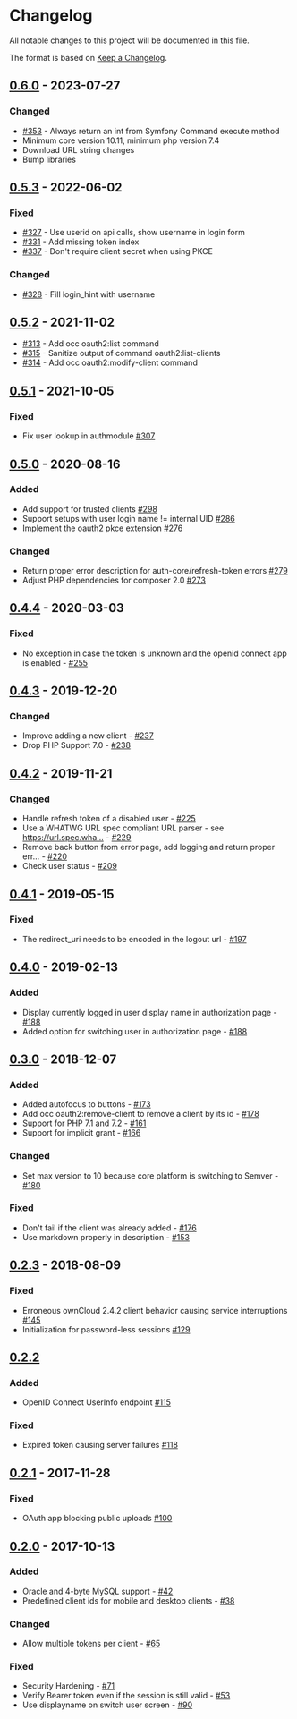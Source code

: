 # Changelog

All notable changes to this project will be documented in this file.

The format is based on [Keep a Changelog](http://keepachangelog.com/en/1.0.0/).

## [0.6.0] - 2023-07-27

### Changed

- [#353](https://github.com/owncloud/oauth2/pull/353) - Always return an int from Symfony Command execute method
- Minimum core version 10.11, minimum php version 7.4
- Download URL string changes
- Bump libraries


## [0.5.3] - 2022-06-02

### Fixed

- [#327](https://github.com/owncloud/oauth2/pull/327) - Use userid on api calls, show username in login form 
- [#331](https://github.com/owncloud/oauth2/pull/331) - Add missing token index
- [#337](https://github.com/owncloud/oauth2/pull/337) - Don't require client secret when using PKCE

### Changed 

- [#328](https://github.com/owncloud/oauth2/pull/328) - Fill login_hint with username


## [0.5.2] - 2021-11-02

- [#313](https://github.com/owncloud/oauth2/issues/313) - Add occ oauth2:list command
- [#315](https://github.com/owncloud/oauth2/issues/315) - Sanitize output of command oauth2:list-clients
- [#314](https://github.com/owncloud/oauth2/issues/314) - Add occ oauth2:modify-client command


## [0.5.1] - 2021-10-05

### Fixed

- Fix user lookup in authmodule [#307](https://github.com/owncloud/oauth2/issues/307)


## [0.5.0] - 2020-08-16

### Added

- Add support for trusted clients [#298](https://github.com/owncloud/oauth2/issues/298)
- Support setups with user login name != internal UID [#286](https://github.com/owncloud/oauth2/issues/286)
- Implement the oauth2 pkce extension [#276](https://github.com/owncloud/oauth2/issues/276)

### Changed

- Return proper error description for auth-core/refresh-token errors [#279](https://github.com/owncloud/oauth2/issues/279)
- Adjust PHP dependencies for composer 2.0 [#273](https://github.com/owncloud/oauth2/issues/273)

## [0.4.4] - 2020-03-03

### Fixed

- No exception in case the token is unknown and the openid connect app is enabled - [#255](https://github.com/owncloud/oauth2/issues/255)

## [0.4.3] - 2019-12-20

### Changed

- Improve adding a new client - [#237](https://github.com/owncloud/oauth2/issues/237)
- Drop PHP Support 7.0 - [#238](https://github.com/owncloud/oauth2/issues/238)

## [0.4.2] - 2019-11-21

### Changed

- Handle refresh token of a disabled user - [#225](https://github.com/owncloud/oauth2/issues/225)
- Use a WHATWG URL spec compliant URL parser - see https://url.spec.wha… - [#229](https://github.com/owncloud/oauth2/issues/229)
- Remove back button from error page, add logging and return proper err… - [#220](https://github.com/owncloud/oauth2/issues/220)
- Check user status - [#209](https://github.com/owncloud/oauth2/issues/209)

## [0.4.1] - 2019-05-15

### Fixed

- The redirect_uri needs to be encoded in the logout url - [#197](https://github.com/owncloud/oauth2/issues/197)

## [0.4.0] - 2019-02-13

### Added

- Display currently logged in user display name in authorization page - [#188](https://github.com/owncloud/oauth2/issues/188)
- Added option for switching user in authorization page - [#188](https://github.com/owncloud/oauth2/issues/188)

## [0.3.0] - 2018-12-07

### Added

- Added autofocus to buttons - [#173](https://github.com/owncloud/oauth2/issues/173)
- Add occ oauth2:remove-client to remove a client by its id - [#178](https://github.com/owncloud/oauth2/issues/178)
- Support for PHP 7.1 and 7.2 - [#161](https://github.com/owncloud/oauth2/issues/161)
- Support for implicit grant - [#166](https://github.com/owncloud/oauth2/issues/166)

### Changed

- Set max version to 10 because core platform is switching to Semver - [#180](https://github.com/owncloud/oauth2/issues/180)

### Fixed

- Don't fail if the client was already added - [#176](https://github.com/owncloud/oauth2/issues/176)
- Use markdown properly in description - [#153](https://github.com/owncloud/oauth2/issues/153)

## [0.2.3] - 2018-08-09

### Fixed

- Erroneous ownCloud 2.4.2 client behavior causing service interruptions [#145](https://github.com/owncloud/oauth2/pull/145)
- Initialization for password-less sessions [#129](https://github.com/owncloud/oauth2/pull/129)

## [0.2.2]

### Added

- OpenID Connect UserInfo endpoint [#115](https://github.com/owncloud/oauth2/pull/115)

### Fixed

- Expired token causing server failures  [#118](https://github.com/owncloud/oauth2/pull/118)

## [0.2.1] - 2017-11-28

### Fixed

- OAuth app blocking public uploads [#100](https://github.com/owncloud/oauth2/pull/100)

## [0.2.0] - 2017-10-13

### Added

- Oracle and 4-byte MySQL support - [#42](https://github.com/owncloud/oauth2/pull/42)
- Predefined client ids for mobile and desktop clients - [#38](https://github.com/owncloud/oauth2/pull/38)

### Changed

- Allow multiple tokens per client - [#65](https://github.com/owncloud/oauth2/pull/65)

### Fixed

- Security Hardening - [#71](https://github.com/owncloud/oauth2/pull/71)
- Verify Bearer token even if the session is still valid - [#53](https://github.com/owncloud/oauth2/pull/53)
- Use displayname on switch user screen - [#90](https://github.com/owncloud/oauth2/pull/90)

[Unreleased]: https://github.com/owncloud/oauth2/compare/v0.6.0...master
[0.6.0]: https://github.com/owncloud/oauth2/compare/v0.5.3...v0.6.0
[0.5.3]: https://github.com/owncloud/oauth2/compare/v0.5.2...v0.5.3
[0.5.2]: https://github.com/owncloud/oauth2/compare/v0.5.1...v0.5.2
[0.5.1]: https://github.com/owncloud/oauth2/compare/v0.5.0...v0.5.1
[0.5.0]: https://github.com/owncloud/oauth2/compare/v0.4.4...v0.5.0
[0.4.4]: https://github.com/owncloud/oauth2/compare/v0.4.3...v0.4.4
[0.4.3]: https://github.com/owncloud/oauth2/compare/v0.4.2...v0.4.3
[0.4.2]: https://github.com/owncloud/oauth2/compare/v0.4.1...v0.4.2
[0.4.1]: https://github.com/owncloud/oauth2/compare/v0.4.0...v0.4.1
[0.4.0]: https://github.com/owncloud/oauth2/compare/v0.3.0...v0.4.0
[0.3.0]: https://github.com/owncloud/oauth2/compare/v0.2.3...v0.3.0
[0.2.3]: https://github.com/owncloud/oauth2/compare/v0.2.2...v0.2.3
[0.2.2]: https://github.com/owncloud/oauth2/compare/v0.2.1...v0.2.2
[0.2.1]: https://github.com/owncloud/oauth2/compare/v0.2.0...v0.2.1
[0.2.0]: https://github.com/owncloud/oauth2/compare/v0.1.0...v0.2.0
